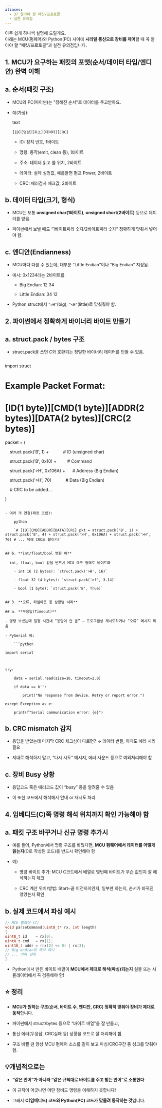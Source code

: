 ```yaml
---
aliases:
  - 37_알아야 할 패킷/프로토콜
  - 실전 유의점
---
```

 아주 쉽게 하나씩 설명해 드릴게요.  
아래는 MCU(펌웨어)와 Python(PC) 사이에 **시리얼 통신으로 장비를 제어**할 때 꼭 알아야 할 “패킷/프로토콜”과 실전 유의점입니다.

## 1. **MCU가 요구하는 패킷의 포맷(순서/데이터 타입/엔디안) 완벽 이해**

## a. **순서(패킷 구조)**

- MCU와 PC(파이썬)는 "정해진 순서"로 데이터를 주고받아요.
    
- 예(가상):
    
    text
    
    `[ID][명령][주소][데이터][CRC]`
    
    - ID: 장치 번호, 1바이트
        
    - 명령: 동작(emit, clean 등), 1바이트
        
    - 주소: 데이터 읽고 쓸 위치, 2바이트
        
    - 데이터: 실제 설정값, 예를들면 펌프 Power, 2바이트
        
    - CRC: 에러검사 체크값, 2바이트
        

## b. **데이터 타입(크기, 형식)**

- MCU는 보통 **unsigned char(1바이트)**, **unsigned short(2바이트)** 등으로 데이터를 받음.
    
- 파이썬에서 보낼 때도 “1바이트짜리 숫자/2바이트짜리 숫자” 정확하게 맞춰서 넣어야 함.
    

## c. **엔디안(Endianness)**

- MCU마다 다를 수 있는데, 대부분 “Little Endian”이나 “Big Endian” 지정됨.
    
- 예시: 0x1234라는 2바이트를
    
    - Big Endian: 12 34
        
    - Little Endian: 34 12
        
- Python struct에서 `">H"`(big), `"<H"`(little)로 맞춰줘야 함.
    

## 2. **파이썬에서 정확하게 바이너리 바이트 만들기**

## a. **struct.pack / bytes 구조**

- struct.pack을 쓰면 C와 호환되는 정밀한 바이너리 데이터를 만들 수 있음.
    
    ```python

import struct

  

# Example Packet Format:

# [ID(1 byte)][CMD(1 byte)][ADDR(2 bytes)][DATA(2 bytes)][CRC(2 bytes)]

  

packet = (

    struct.pack('B', 1) +            # ID (unsigned char)

    struct.pack('B', 0x10) +         # Command

    struct.pack('>H', 0x106A) +      # Address (Big Endian)

    struct.pack('>H', 70)            # Data (Big Endian)

    # CRC to be added...

)

```
    
- 여러 개 연결(패킷 조립):
    
    python
    
    `# [ID][CMD][ADDR][DATA][CRC] pkt = struct.pack('B', 1) + struct.pack('B', 4) + struct.pack('>H', 0x106A) + struct.pack('>H', 70) # ... 뒤에 CRC도 붙이기!`
    

## b. **int/float/bool 변환 예**

- int, float, bool 값을 반드시 MCU 요구 형태로 바이트화
    
    - int 16 (2 bytes): `struct.pack('>H', 16)`
        
    - float 32 (4 bytes): `struct.pack('>f', 3.14)`
        
    - bool (1 byte): `struct.pack('B', True)`
        

## 3. **오류, 타임아웃 등 상황별 처리**

## a. **무응답(Timeout)**

- 명령 보냈는데 일정 시간내 “응답이 안 옴” → 프로그램상 재시도하거나 “오류” 메시지 띄움
    
- PySerial 예:
    
    ```python

import serial

  

try:

    data = serial.read(size=10, timeout=2.0)

    if data == b'':

        print("No response from device. Retry or report error.")

except Exception as e:

    print(f"Serial communication error: {e}")

```
    

## b. **CRC mismatch 감지**

- 응답을 받았는데 마지막 CRC 체크섬이 다르면? → 데이터 변질, 이때도 에러 처리 필요
    
- 제대로 해석하지 말고, “다시 시도” 메시지, 에러 사운드 등으로 예외처리해야 함
    

## c. **장비 Busy 상황**

- 응답코드 혹은 에러코드 값이 “busy” 등을 알려줄 수 있음
    
- 이 또한 코드에서 해석해서 안내 or 재시도 처리
    

## 4. **임베디드(C)쪽 명령 해석 위치까지 확인 가능해야 함**

## a. **패킷 구조 바꾸거나 신규 명령 추가시**

- 예를 들어, Python에서 명령 구조를 바꿨다면, **MCU 펌웨어에서 데이터를 어떻게 읽는지**(C로 작성된 코드)를 반드시 확인해야 함
    
- 예)
    
    - 명령 바이트 추가: MCU C코드에서 배열로 몇번째 바이트가 무슨 값인지 잘 해석하는지 체크
        
    - CRC 계산 위치/방법: Start~끝 이전까지인지, 일부만 하는지, 순서가 바뀌진 않았는지 확인
        

## b. **실제 코드에서 파싱 예시**



```c
// MCU 펌웨어 (C) 
void parseCommand(uint8_t* rx, int length) 
{    
uint8_t id    = rx[0];   
uint8_t cmd   = rx[1];    
uint16_t addr = (rx[2] << 8) | rx[3];
// Big endian로 해석 예시    
// ... 이하 생략
}
```


- Python에서 만든 바이트 배열이 **MCU에서 제대로 해석(파싱)되는지** 실물 또는 시뮬레이터에서 꼭 검증해야 함!
    

## ⭐️ 정리

- **MCU가 원하는 구조(순서, 바이트 수, 엔디안, CRC) 정확히 맞춰야 장비가 제대로 동작**합니다.
    
- 파이썬에서 struct/bytes 등으로 “바이트 배열”을 잘 만들고,
    
- 통신 에러(무응답, CRC실패 등) 상황을 코드로 잘 처리해야 함.
    
- 구조 바뀔 땐 항상 MCU 펌웨어 소스를 같이 보고 파싱/CRC구간 등 싱크를 맞춰야 함.
    

## 💡개념적으로는

- **“같은 언어”가 아니라 “같은 규칙대로 바이트를 주고 받는 언어”로 소통한다**
    
- 이 규칙이 어긋나면 어떤 장비도 명령을 이해하지 못합니다!
    
- 그래서 **C(임베디드) 코드와 Python(PC) 코드가 맞물려 동작하는 것**입니다.
    
